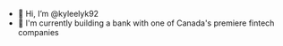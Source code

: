 - 👋 Hi, I’m @kyleelyk92
- 👀 I'm currently building a bank with one of Canada's premiere fintech companies

<!---
kyleelyk92/kyleelyk92 is a ✨ special ✨ repository because its `README.md` (this file) appears on your GitHub profile.
You can click the Preview link to take a look at your changes.
--->
